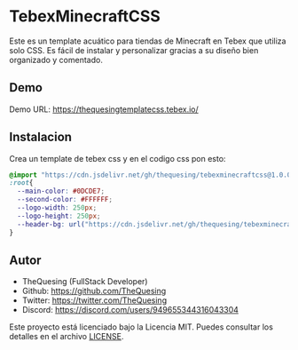 # TebexMinecraftCSS

Este es un template acuático para tiendas de Minecraft en Tebex que utiliza solo CSS. Es fácil de instalar y personalizar gracias a su diseño bien organizado y comentado.

## Demo

Demo URL: https://thequesingtemplatecss.tebex.io/

## Instalacion

Crea un template de tebex css y en el codigo css pon esto:

```css
@import "https://cdn.jsdelivr.net/gh/thequesing/tebexminecraftcss@1.0.0/style.css";
:root{
  --main-color: #0DCDE7;
  --second-color: #FFFFFF;
  --logo-width: 250px;
  --logo-height: 250px;
  --header-bg: url("https://cdn.jsdelivr.net/gh/thequesing/tebexminecraftcss@1.0.0/header.jpg");
}
```

## Autor

- TheQuesing (FullStack Developer)
- Github: https://github.com/TheQuesing
- Twitter: https://twitter.com/TheQuesing
- Discord: https://discord.com/users/949655344316043304

Este proyecto está licenciado bajo la Licencia MIT. Puedes consultar los detalles en el archivo [LICENSE](https://github.com/thequesing/TebexMinecraftCSS/blob/main/LICENSE).

